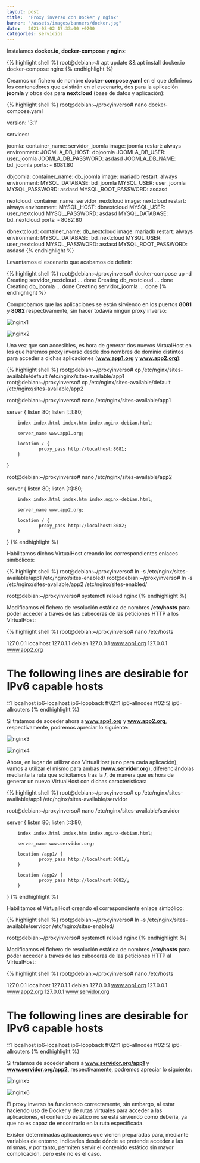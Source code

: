 ```yaml
---
layout: post
title:  "Proxy inverso con Docker y nginx"
banner: "/assets/images/banners/docker.jpg"
date:   2021-03-02 17:33:00 +0200
categories: servicios
---
```

Instalamos **docker.io**, **docker-compose** y **nginx**:

{% highlight shell %}
root@debian:~# apt update && apt install docker.io docker-compose nginx
{% endhighlight %}

Creamos un fichero de nombre **docker-compose.yaml** en el que definimos los contenedores que existirán en el escenario, dos para la aplicación **joomla** y otros dos para **nextcloud** (base de datos y aplicación):

{% highlight shell %}
root@debian:~/proxyinverso# nano docker-compose.yaml

version: '3.1'

services:

  joomla:
    container_name: servidor_joomla
    image: joomla
    restart: always
    environment:
      JOOMLA_DB_HOST: dbjoomla
      JOOMLA_DB_USER: user_joomla
      JOOMLA_DB_PASSWORD: asdasd
      JOOMLA_DB_NAME: bd_joomla
    ports:
      - 8081:80

  dbjoomla:
    container_name: db_joomla
    image: mariadb
    restart: always
    environment:
      MYSQL_DATABASE: bd_joomla
      MYSQL_USER: user_joomla
      MYSQL_PASSWORD: asdasd
      MYSQL_ROOT_PASSWORD: asdasd

  nextcloud:
    container_name: servidor_nextcloud
    image: nextcloud
    restart: always
    environment:
      MYSQL_HOST: dbnextcloud
      MYSQL_USER: user_nextcloud
      MYSQL_PASSWORD: asdasd
      MYSQL_DATABASE: bd_nextcloud
    ports:
      - 8082:80

  dbnextcloud:
    container_name: db_nextcloud
    image: mariadb
    restart: always
    environment:
      MYSQL_DATABASE: bd_nextcloud
      MYSQL_USER: user_nextcloud
      MYSQL_PASSWORD: asdasd
      MYSQL_ROOT_PASSWORD: asdasd
{% endhighlight %}

Levantamos el escenario que acabamos de definir:

{% highlight shell %}
root@debian:~/proxyinverso# docker-compose up -d
Creating servidor_nextcloud ... done
Creating db_nextcloud       ... done
Creating db_joomla          ... done
Creating servidor_joomla    ... done
{% endhighlight %}

Comprobamos que las aplicaciones se están sirviendo en los puertos **8081** y **8082** respectivamente, sin hacer todavía ningún proxy inverso:

![nginx1](https://i.ibb.co/VDYKkjp/Captura-de-pantalla-de-2021-02-26-15-40-15.png "Joomla")

![nginx2](https://i.ibb.co/CsP5xGH/Captura-de-pantalla-de-2021-02-26-15-40-19.png "Nextcloud")

Una vez que son accesibles, es hora de generar dos nuevos VirtualHost en los que haremos proxy inverso desde dos nombres de dominio distintos para acceder a dichas aplicaciones (**www.app1.org** y **www.app2.org**):

{% highlight shell %}
root@debian:~/proxyinverso# cp /etc/nginx/sites-available/default /etc/nginx/sites-available/app1
root@debian:~/proxyinverso# cp /etc/nginx/sites-available/default /etc/nginx/sites-available/app2

root@debian:~/proxyinverso# nano /etc/nginx/sites-available/app1

server {
        listen 80;
        listen [::]:80;

        index index.html index.htm index.nginx-debian.html;

        server_name www.app1.org;

        location / {
                proxy_pass http://localhost:8081;
        }
}

root@debian:~/proxyinverso# nano /etc/nginx/sites-available/app2

server {
        listen 80;
        listen [::]:80;

        index index.html index.htm index.nginx-debian.html;

        server_name www.app2.org;

        location / {
                proxy_pass http://localhost:8082;
        }
}
{% endhighlight %}

Habilitamos dichos VirtualHost creando los correspondientes enlaces simbólicos:

{% highlight shell %}
root@debian:~/proxyinverso# ln -s /etc/nginx/sites-available/app1 /etc/nginx/sites-enabled/
root@debian:~/proxyinverso# ln -s /etc/nginx/sites-available/app2 /etc/nginx/sites-enabled/

root@debian:~/proxyinverso# systemctl reload nginx
{% endhighlight %}

Modificamos el fichero de resolución estática de nombres **/etc/hosts** para poder acceder a través de las cabeceras de las peticiones HTTP a los VirtualHost:

{% highlight shell %}
root@debian:~/proxyinverso# nano /etc/hosts

127.0.0.1       localhost
127.0.1.1       debian
127.0.0.1       www.app1.org
127.0.0.1       www.app2.org

# The following lines are desirable for IPv6 capable hosts
::1     localhost ip6-localhost ip6-loopback
ff02::1 ip6-allnodes
ff02::2 ip6-allrouters
{% endhighlight %}

Si tratamos de acceder ahora a **www.app1.org** y **www.app2.org**, respectivamente, podremos apreciar lo siguiente:

![nginx3](https://i.ibb.co/1q0TqGN/Captura-de-pantalla-de-2021-02-26-15-51-46.png "Joomla")

![nginx4](https://i.ibb.co/BTVts8D/Captura-de-pantalla-de-2021-02-26-15-53-17.png "Nextcloud")

Ahora, en lugar de utilizar dos VirtualHost (uno para cada aplicación), vamos a utilizar el mismo para ambas (**www.servidor.org**), diferenciándolas mediante la ruta que solicitamos tras la **/**, de manera que es hora de generar un nuevo VirtualHost con dichas características:

{% highlight shell %}
root@debian:~/proxyinverso# cp /etc/nginx/sites-available/app1 /etc/nginx/sites-available/servidor

root@debian:~/proxyinverso# nano /etc/nginx/sites-available/servidor

server {
        listen 80;
        listen [::]:80;

        index index.html index.htm index.nginx-debian.html;

        server_name www.servidor.org;

        location /app1/ {
                proxy_pass http://localhost:8081/;
        }

        location /app2/ {
                proxy_pass http://localhost:8082/;
        }
}
{% endhighlight %}

Habilitamos el VirtualHost creando el correspondiente enlace simbólico:

{% highlight shell %}
root@debian:~/proxyinverso# ln -s /etc/nginx/sites-available/servidor /etc/nginx/sites-enabled/

root@debian:~/proxyinverso# systemctl reload nginx
{% endhighlight %}

Modificamos el fichero de resolución estática de nombres **/etc/hosts** para poder acceder a través de las cabeceras de las peticiones HTTP al VirtualHost:

{% highlight shell %}
root@debian:~/proxyinverso# nano /etc/hosts

127.0.0.1       localhost
127.0.1.1       debian
127.0.0.1       www.app1.org
127.0.0.1       www.app2.org
127.0.0.1       www.servidor.org

# The following lines are desirable for IPv6 capable hosts
::1     localhost ip6-localhost ip6-loopback
ff02::1 ip6-allnodes
ff02::2 ip6-allrouters
{% endhighlight %}

Si tratamos de acceder ahora a **www.servidor.org/app1** y **www.servidor.org/app2**, respectivamente, podremos apreciar lo siguiente:

![nginx5](https://i.ibb.co/kyvk8q7/Captura-de-pantalla-de-2021-03-02-19-17-29.png "Joomla")

![nginx6](https://i.ibb.co/QD1C5DD/Captura-de-pantalla-de-2021-03-02-19-17-36.png "Nextcloud")

El proxy inverso ha funcionado correctamente, sin embargo, al estar haciendo uso de Docker y de rutas virtuales para acceder a las aplicaciones, el contenido estático no se está sirviendo como debería, ya que no es capaz de encontrarlo en la ruta especificada.

Existen determinadas aplicaciones que vienen preparadas para, mediante variables de entorno, indicarles desde dónde se pretende acceder a las mismas, y por tanto, permiten servir el contenido estático sin mayor complicación, pero este no es el caso.